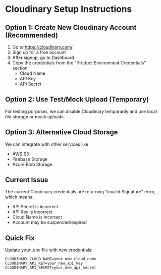 # Cloudinary Setup Instructions

## Option 1: Create New Cloudinary Account (Recommended)

1. Go to https://cloudinary.com/
2. Sign up for a free account
3. After signup, go to Dashboard
4. Copy the credentials from the "Product Environment Credentials" section:
   - Cloud Name
   - API Key 
   - API Secret

## Option 2: Use Test/Mock Upload (Temporary)

For testing purposes, we can disable Cloudinary temporarily and use local file storage or mock uploads.

## Option 3: Alternative Cloud Storage

We can integrate with other services like:
- AWS S3
- Firebase Storage
- Azure Blob Storage

## Current Issue

The current Cloudinary credentials are returning "Invalid Signature" error, which means:
- API Secret is incorrect
- API Key is incorrect  
- Cloud Name is incorrect
- Account may be suspended/expired

## Quick Fix

Update your .env file with new credentials:

```
CLOUDINARY_CLOUD_NAME=your_new_cloud_name
CLOUDINARY_API_KEY=your_new_api_key  
CLOUDINARY_API_SECRET=your_new_api_secret
```
